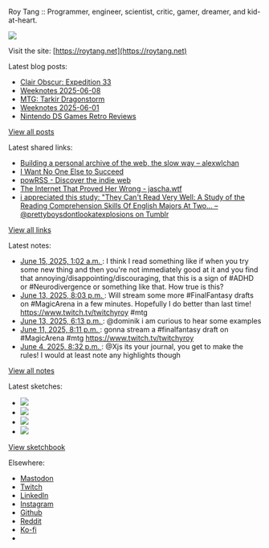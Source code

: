 Roy Tang :: Programmer, engineer, scientist, critic, gamer, dreamer, and kid-at-heart.

![](https://roytang.net/static/img/profile.jpg)

Visit the site: [https://roytang.net](https://roytang.net)

Latest blog posts:

- [Clair Obscur: Expedition 33](https://roytang.net/2025/06/clair-obscur-expedition-33/)
- [Weeknotes 2025-06-08](https://roytang.net/2025/06/weeknotes-06-08/)
- [MTG: Tarkir Dragonstorm](https://roytang.net/2025/06/mtg-dragonstorm/)
- [Weeknotes 2025-06-01](https://roytang.net/2025/06/weeknotes-06-01/)
- [Nintendo DS Games Retro Reviews](https://roytang.net/2025/05/nds-games/)

[View all posts](https://roytang.net/blog)

Latest shared links:

- [Building a personal archive of the web, the slow way – alexwlchan](https://roytang.net/2025/06/479c4f3fa5bd1a0c21931c3c64486f9a/)
- [I Want No One Else to Succeed](https://roytang.net/2025/06/f6a36db6cc0664d27de964945b0d910b/)
- [powRSS - Discover the indie web](https://roytang.net/2025/06/5cad92b5c20a2e83b9e153261f13ca14/)
- [The Internet That Proved Her Wrong - jascha.wtf](https://roytang.net/2025/06/2a1a0a3f80e26c7af340f0229490d3b0/)
- [i appreciated this study: &quot;They Can&#x27;t Read Very Well: A Study of the Reading Comprehension Skills Of English Majors At Two... – @prettyboysdontlookatexplosions on Tumblr](https://roytang.net/2025/06/dac5cbd98918bb7235c59bdcc1c183d6/)

[View all links](https://roytang.net/links)

Latest notes:

- [June 15, 2025, 1:02 a.m. ](https://roytang.net/2025/06/114682791242906156/): I think I read something like if when you try some new thing and then you&#x27;re not immediately good at it and you find that annoying/disappointing/discouraging, that this is a sign of #ADHD or #Neurodivergence or something like that. How true is this?
- [June 13, 2025, 8:03 p.m. ](https://roytang.net/2025/06/114675956063565364/): Will stream some more #FinalFantasy drafts on #MagicArena in a few minutes. Hopefully I do better than last time! https://www.twitch.tv/twitchyroy #mtg
- [June 13, 2025, 6:13 p.m. ](https://roytang.net/2025/06/114675521562119248/): @dominik i am curious to hear some examples
- [June 11, 2025, 8:11 p.m. ](https://roytang.net/2025/06/114664661427076638/): gonna stream a #finalfantasy draft on #MagicArena #mtg https://www.twitch.tv/twitchyroy
- [June 4, 2025, 8:32 p.m. ](https://roytang.net/2025/06/114625109184414947/): @Xjs its your journal, you get to make the rules! I would at least note any highlights though

[View all notes](https://roytang.net/notes)

Latest sketches:


- ![](https://roytang.net/media/cache/32/e6/32e6bccc49e8369f7e33d4b393e24821.jpg)
- ![](https://roytang.net/media/cache/6d/bb/6dbb65d9198fe1692eed00385ef079c4.jpg)
- ![](https://roytang.net/media/cache/55/78/5578c142afd534e31f9723865e041b14.jpg)
- ![](https://roytang.net/media/cache/ab/48/ab48f5f9b0480e3f07e72a0a6795f014.jpg)

[View sketchbook](https://roytang.net/albums/sketchbook)


Elsewhere:

- [Mastodon](https://indieweb.social/@roytang)
- [Twitch](https://twitch.tv/twitchyroy)
- [LinkedIn](https://www.linkedin.com/in/roytang)
- [Instagram](https://instagram.com/roytang0400)
- [Github](https://github.com/roytang)
- [Reddit](https://reddit.com/u/hungryroy)
- [Ko-fi](https://ko-fi.com/roytang)
- [](mailto:hello@roytang.net)